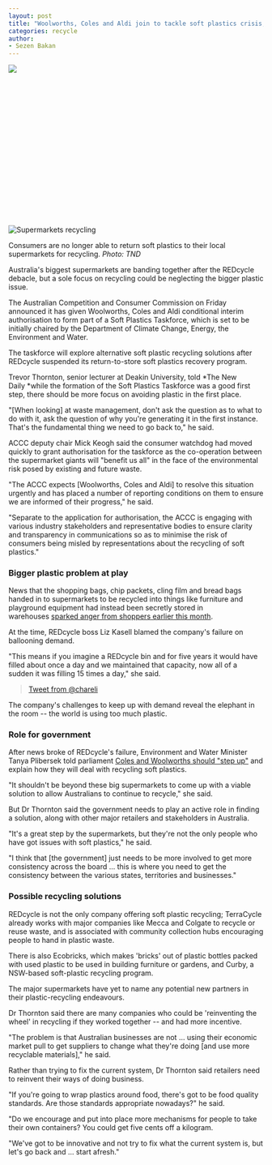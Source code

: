 ```yaml
---
layout: post
title: "Woolworths, Coles and Aldi join to tackle soft plastics crisis, amid calls to 'start afresh'"
categories: recycle
author:
- Sezen Bakan
---
```


![](https://thenewdaily-com-au.cdn.ampproject.org/ii/AW/s/thenewdaily.com.au/wp-content/uploads/2022/01/1643238742-Sezen-Bakan-Headshot.png?fit=96%2C89) 



![](data:image/svg+xml;base64,PHN2ZyBoZWlnaHQ9IjU0MCIgd2lkdGg9Ijk2MCIgeG1sbnM9Imh0dHA6Ly93d3cudzMub3JnLzIwMDAvc3ZnIiB2ZXJzaW9uPSIxLjEiLz4=)![Supermarkets recycling](https://thenewdaily-com-au.cdn.ampproject.org/ii/AW/s/thenewdaily.com.au/wp-content/uploads/2019/04/1667983188-REDcycle-soft-plastics.jpg?resize=960%2C540)

Consumers are no longer able to return soft plastics to their local supermarkets for recycling. *Photo: TND*



Australia's biggest supermarkets are banding together after the REDcycle debacle, but a sole focus on recycling could be neglecting the bigger plastic issue.

The Australian Competition and Consumer Commission on Friday announced it has given Woolworths, Coles and Aldi conditional interim authorisation to form part of a Soft Plastics Taskforce, which is set to be initially chaired by the Department of Climate Change, Energy, the Environment and Water.

The taskforce will explore alternative soft plastic recycling solutions after REDcycle suspended its return-to-store soft plastics recovery program.

Trevor Thornton, senior lecturer at Deakin University, told *The New Daily *while the formation of the Soft Plastics Taskforce was a good first step, there should be more focus on avoiding plastic in the first place.

"[When looking] at waste management, don't ask the question as to what to do with it, ask the question of why you're generating it in the first instance. That's the fundamental thing we need to go back to," he said.

ACCC deputy chair Mick Keogh said the consumer watchdog had moved quickly to grant authorisation for the taskforce as the co-operation between the supermarket giants will "benefit us all" in the face of the environmental risk posed by existing and future waste.

"The ACCC expects [Woolworths, Coles and Aldi] to resolve this situation urgently and has placed a number of reporting conditions on them to ensure we are informed of their progress," he said.

"Separate to the application for authorisation, the ACCC is engaging with various industry stakeholders and representative bodies to ensure clarity and transparency in communications so as to minimise the risk of consumers being misled by representations about the recycling of soft plastics."

### Bigger plastic problem at play

News that the shopping bags, chip packets, cling film and bread bags handed in to supermarkets to be recycled into things like furniture and playground equipment had instead been secretly stored in warehouses [sparked anger from shoppers earlier this month](https://thenewdaily.com.au/finance/consumer/2022/11/09/recycling-failure-soft-plastics/).

At the time, REDcycle boss Liz Kasell blamed the company's failure on ballooning demand.

"This means if you imagine a REDcycle bin and for five years it would have filled about once a day and we maintained that capacity, now all of a sudden it was filling 15 times a day," she said.

> [Tweet from @chareli](https://twitter.com/chareli/status/1590330042135220226?s=20&t=paqwRC27TQWxV1ZZ9AkhLg)

The company's challenges to keep up with demand reveal the elephant in the room -- the world is using too much plastic.

### Role for government

After news broke of REDcycle's failure, Environment and Water Minister Tanya Plibersek told parliament [Coles and Woolworths should "step up"](https://www.theguardian.com/australia-news/live/2022/nov/09/australia-live-news-peter-reith-sri-lanka-parliament-senate-estimates-defence-industrial-relations-workplace-laws-anthony-albanese-peter-dutton-environment-cop-peter-reith?filterKeyEvents=false&page=with:block-636af1b58f083f3e452838c5#block-636af1b58f083f3e452838c5) and explain how they will deal with recycling soft plastics.

"It shouldn't be beyond these big supermarkets to come up with a viable solution to allow Australians to continue to recycle," she said.

But Dr Thornton said the government needs to play an active role in finding a solution, along with other major retailers and stakeholders in Australia.

"It's a great step by the supermarkets, but they're not the only people who have got issues with soft plastics," he said.

"I think that [the government] just needs to be more involved to get more consistency across the board ... this is where you need to get the consistency between the various states, territories and businesses."

### Possible recycling solutions

REDcycle is not the only company offering soft plastic recycling; TerraCycle already works with major companies like Mecca and Colgate to recycle or reuse waste, and is associated with community collection hubs encouraging people to hand in plastic waste.

There is also Ecobricks, which makes 'bricks' out of plastic bottles packed with used plastic to be used in building furniture or gardens, and Curby, a NSW-based soft-plastic recycling program.

The major supermarkets have yet to name any potential new partners in their plastic-recycling endeavours.

Dr Thornton said there are many companies who could be 'reinventing the wheel' in recycling if they worked together -- and had more incentive.

"The problem is that Australian businesses are not ... using their economic market pull to get suppliers to change what they're doing [and use more recyclable materials]," he said.

Rather than trying to fix the current system, Dr Thornton said retailers need to reinvent their ways of doing business.

"If you're going to wrap plastics around food, there's got to be food quality standards. Are those standards appropriate nowadays?" he said.

"Do we encourage and put into place more mechanisms for people to take their own containers? You could get five cents off a kilogram.

"We've got to be innovative and not try to fix what the current system is, but let's go back and ... start afresh."